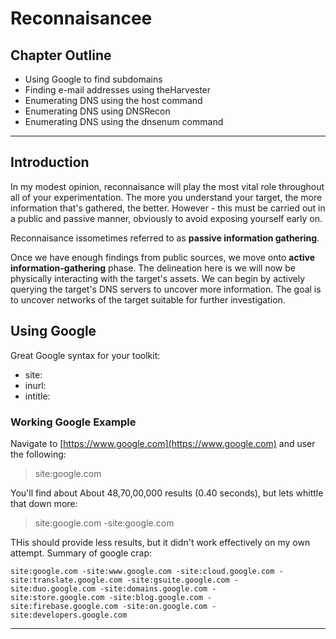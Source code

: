 # Reconnaisancee

## Chapter Outline

* Using Google to find subdomains
* Finding e-mail addresses using theHarvester
* Enumerating DNS using the host command
* Enumerating DNS using DNSRecon
* Enumerating DNS using the dnsenum command

---

## Introduction

In my modest opinion, reconnaisance will play the most vital role throughout all of your experimentation. The more you understand your target, the more information that's gathered, the better. However - this must be carried out in a public and passive manner, obviously to avoid exposing yourself early on.

Reconnaisance issometimes referred to as **passive information gathering**.

Once we have enough findings from public sources, we move onto **active information-gathering** phase. The delineation here is we will now be physically interacting with the target's assets. We can begin by actively querying the target's DNS servers to uncover more information. The goal is to uncover networks of the target suitable for further investigation.

## Using Google

Great Google syntax for your toolkit:

* site:
* inurl:
* intitle:
 
### Working Google Example

Navigate to [https://www.google.com](https://www.google.com) and user the following:

> site:google.com

You'll find about About 48,70,00,000 results (0.40 seconds), but lets whittle that down more:

> site:google.com -site:google.com

THis should provide less results, but it didn't work effectively on my own attempt. Summary of google crap:

``` 
site:google.com -site:www.google.com -site:cloud.google.com -
site:translate.google.com -site:gsuite.google.com -
site:duo.google.com -site:domains.google.com -
site:store.google.com -site:blog.google.com -
site:firebase.google.com -site:on.google.com -
site:developers.google.com
```

---
